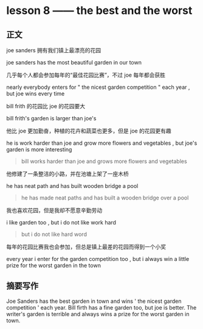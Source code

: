 # lesson 8 —— the best and the worst

## 正文

joe sanders 拥有我们镇上最漂亮的花园

joe sanders has the most beautiful garden in our town

几乎每个人都会参加每年的“最佳花园比赛”，不过 joe 每年都会获胜

nearly everybody enters for " the nicest garden competition " each year , but joe wins every time

bill frith 的花园比 joe 的花园要大

bill frith's garden is larger than joe's

他比 joe 更加勤奋，种植的花卉和蔬菜也更多，但是 joe 的花园更有趣

he is work harder than joe and grow more flowers and vegetables , but joe's garden is more interesting

> bill works harder than joe and grows more flowers and vegetables

他修建了一条整洁的小路，并在池塘上架了一座木桥

he has neat path and has built wooden bridge a pool

> he has made neat paths and has built a wooden bridge over a pool

我也喜欢花园，但是我却不愿意辛勤劳动

i like garden too , but i do not like work hard

> but i do not like hard word

每年的花园比赛我也会参加，但总是镇上最差的花园而得到一个小奖

every year i enter for the garden competition too , but i always win a little prize for the worst garden in the town

## 摘要写作

Joe Sanders has the best garden in town and wins ' the nicest garden competition ' each year.
Bill firth has a fine garden too, but joe is better. 
The writer's garden is terrible and always wins a prize for the worst garden in town.
